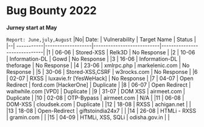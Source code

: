 #   Bug Bounty 2022

**Jurney start at May**

`Report: June,july,August`
|No|    Date: 	|	 Vulnerability 		|		 Target Name  	    	|	     	Status                |
|--| -----------|-------------------|---------------------------|------------------------------|
|1 |  06-06   |    Stored-XSS			  |			Relk3D		         	|	      No Response            |
|2 |  10-06	  |    Information-DL	| 			Gowd		       	   |   	   	No Response           |
|3 |  16-06	  |   Information-DL		| 		  theforage			   |          No Response          |
|4 |  23-06   |  xmlrpc.php 			   | 		markelenic.com 		| 	    	No Response             |
|5 |  30-06 	 |   Stored-XSS,CSRF	| 		w3rocks.com 		   | 		       No Response          |
|6 |  02-07   |   RXSS  	     			|    luxavie.fr [YesWeHack] |      No Response            |
|7 |  04-07   |  Open Redirect   |    ford.com	[HackerOne]  	|     Duplicate                 |
|8 |  06-07	  | Open Redirect  		| 	waitwhile.com [VPD]	    	| 	  Duplicate               |
|9 |  31-07   |    DOM XSS       |   airmeet.com             |     Duplicate                  |
|10 |  02-08    |    OTP-Bypass    |    airmeet.com          |     N/A                        |
|11 |  06-08    |   DOM-XSS        |    cloudsek.com          | Duplicate                     |
|12 |  18-08   |     RXSS         |     achigan.net         |                                 |  
|13 | 18-08     |     Open-Redirect  |    giftstoindia24x7   |                                |
|14 | 26-08   |  HTMLi - RXSS     |    gramin.com           |                                 |
|15 | 04-09   |  HTMLi, XSS, SQLi |    odisha.gov.in          |                               |
